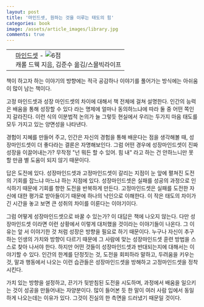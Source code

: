 ```yaml
---
layout: post
title: '마인드셋, 원하는 것을 이루는 태도의 힘'
categories: book
image: /assets/article_images/library.jpg
comments: true
---
```


<div class="ttbReview"><table><tbody><tr><td><a href="https://www.aladin.co.kr/shop/wproduct.aspx?ItemId=118825125&amp;ttbkey=ttbgsong791557003&amp;COPYPaper=1" target="_blank"><img src="https://image.aladin.co.kr/product/11882/51/cover/k602531937_1.jpg" alt="" border="0"/></a></td><td align="left"  style="vertical-align:top;"><a href="https://www.aladin.co.kr/shop/wproduct.aspx?ItemId=118825125&amp;ttbkey=ttbgsong791557003&amp;COPYPaper=1" target="_blank" class="aladdin_title">마인드셋</a> - <img src="//image.aladin.co.kr/img/common/star_s6.gif" border="0" alt="6점" /><br/>캐롤 드웩 지음, 김준수 옮김/스몰빅라이프</td></tr></tbody></table></div>

책이 하고자 하는 이야기의 방향에는 적극 공감하나 이야기를 풀어가는 방식에는 아쉬움이 많이 남는 책이다.

고정 마인드셋과 성장 마인드셋의 차이에 대해서 책 전체에 걸쳐 설명한다. 인간의 능력은 배움을 통해 성장할 수 있다 라는 명제에 얼마나 동의하느냐에 따라 둘 중 어떤 쪽인지 갈라진다. 이런 식의 이분법적 논의가 늘 그렇듯 현실에서 우리는 두가지 마음 태도를 모두 가지고 있는 양면성을 나타낸다.

경험이 지혜를 만들어 주고, 인간은 자신의 경험을 통해 배운다는 점을 생각해볼 때, 성장마인드셋이 더 좋다라는 결론은 자명해보인다. 그럼 어떤 경우에 성장마인드셋이 진짜 성장을 이끌어내는가? 무작정 "넌 뭐든 할 수 있어. 힘 내" 라고 하는 건 안하느니만 못할 만큼 별 도움이 되지 않기 때문이다.

답은 도전에 있다. 성장마인드셋과 고정마인드셋이 갈리는 지점이 눈 앞에 펼쳐진 도전의 기회를 잡느냐 마느냐 하는 지점에 있다. 성장마인드셋은 실패를 성공의 과정으로 인식하기 때문에 기회를 향한 도전을 반복하게 만든다. 고정마인드셋은 실패를 도전한 자신에 대한 평가로 받아들이기 때문에 하나의 낙인으로 이해한다. 이 작은 태도의 차이가 긴 시간을 놓고 보면 큰 성취의 차이를 이룬다는 이야기이다.

그럼 어떻게 성장마인드셋으로 바꿀 수 있는가? 이 대답은 책에 나오지 않는다. 다만 성장마인드셋 이라면 이런 상황에서 이렇게 대처했을 것이라는 이야기들이 나온다. 그 이유는 앞 서 이야기한 것 처럼 성장은 방향을 필요로 하기 때문이다. 누구나 자신이 추구하는 인생의 가치와 방향이 다르기 때문에 그 사람에 맞는 성장마인드셋 훈련 방법을 스스로 찾아 나서야 한다. 하지만 어떤 것들이 성장마인드셋과 반대되는지에 대해서는 이야기할 수 있다. 인간의 한계를 단정짓는 것, 도전을 회피하라 말하고, 두려움을 키우는 것, 말과 행동에서 나오는 이런 습관들은 성장마인드셋을 방해하고 고정마인드셋을 정착시킨다.

가치 있는 방향을 설정하고, 끈기가 뒷받침된 도전을 시도하며, 과정에서 배움을 일으키는 것이 성공을 만들어내는 자양분이다. 많이 들어본 듯 한 말이 여러 사람 입에서 동일하게 나오는데는 이유가 있다. 그것이 진실의 한 측면을 드러냈기 때문일 것이다.
